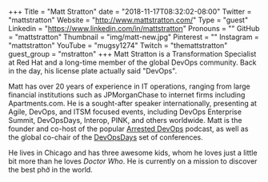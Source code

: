 +++
Title = "Matt Stratton"
date = "2018-11-17T08:32:02-08:00"
Twitter = "mattstratton"
Website = "http://www.mattstratton.com/"
Type = "guest"
Linkedin = "https://www.linkedin.com/in/mattstratton"
Pronouns = ""
GitHub = "mattstratton"
Thumbnail = "img/matt-new.jpg"
Pinterest = ""
Instagram = "mattstratton"
YouTube = "mugsy1274"
Twitch = "themattstratton"
guest_group = "mstratton"
+++
Matt Stratton is a Transformation Specialist at Red Hat and a long-time member of the global DevOps community. Back in the day, his license plate actually said "DevOps".

Matt has over 20 years of experience in IT operations, ranging from large financial institutions such as JPMorganChase to internet firms including Apartments.com. He is a sought-after speaker internationally, presenting at Agile, DevOps, and ITSM focused events, including DevOps Enterprise Summit, DevOpsDays, Interop, PINK, and others worldwide. Matt is the founder and co-host of the popular [Arrested DevOps](https://www.arresteddevops.com) podcast, as well as the global co-chair of the [DevOpsDays](https://www.devopsdays.org) set of conferences.

He lives in Chicago and has three awesome kids, whom he loves just a little bit more than he loves *Doctor Who*. He is currently on a mission to discover the best phở in the world.
